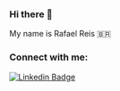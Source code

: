 ### Hi there 👋

My name is Rafael Reis 🇧🇷


<h3 align="left">Connect with me:</h3>

[![Linkedin Badge](https://img.shields.io/badge/-RafaelReis-blue?style=flat-square&logo=Linkedin&logoColor=white&link=https://www.linkedin.com/in/rafael-reis-257909149//)](https://www.linkedin.com/in/rafael-reis-257909149/)


<!--
**rfael5/rfael5** is a ✨ _special_ ✨ repository because its `README.md` (this file) appears on your GitHub profile.

Here are some ideas to get you started:

- 🔭 I’m currently working on ...
- 🌱 I’m currently learning ...
- 👯 I’m looking to collaborate on ...
- 🤔 I’m looking for help with ...
- 💬 Ask me about ...
- 📫 How to reach me: ...
- 😄 Pronouns: ...
- ⚡ Fun fact: ...
-->
